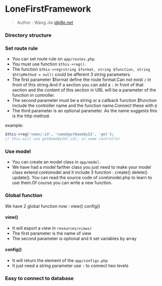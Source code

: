 LoneFirstFramework
======

> Author : Wang Jie <i@i8e.net>

### Directory structure

### Set route rule
 - You can set route rule on `app/routes.php`.
 - You must use function `$this->reg()`.
 - The function `$this->reg(string $format, string $function, string $httpMethod = null)` could be afferent 3 string parameters.
 - The first parameter $format define the route format.Can not exist `/` in front of this string.And if a section you can add a `:` in front of that section and the content of this section in URL will be a parameter of the function in controller.
 - The second parameter must be a string or a callback function $function include the controller name and the function name.Connect these with `@`
 - The third parameter is an optional parameter. As the name suggests this is the http method.

 example:

 ```php
 $this->reg('name/:id', 'name@getNameById', 'get');
 // this will use getNameById(:id); in name controller
 ```

### Use model
 - You can create an model class in  `app/model`.
 - We have had a model farther class you just need to make your model class extend core\model and it include 3 function : create() delete() update(). You can read the source code of core\model.php to learn to use them.Of course you can write a new function.

### Global function
We have 2 global function now : view() config()

#### view()
 - It will export a view in `resources/views/`
 - The first parameter is the name of view
 - The second parameter is optional and it set variables by array

#### config()
 - It will return the element of the `app/configs.php`
 - It just need a string parameter use `:` to connect two levels

### Easy to connect to database
